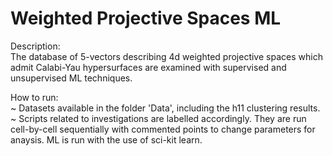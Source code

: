 # Weighted Projective Spaces ML
Description:  
The database of 5-vectors describing 4d weighted projective spaces which admit Calabi-Yau hypersurfaces are examined with supervised and unsupervised ML techniques.  
  
How to run:  
~ Datasets available in the folder 'Data', including the h11 clustering results.  
~ Scripts related to investigations are labelled accordingly. They are run cell-by-cell sequentially with commented points to change parameters for anaysis. ML is run with the use of sci-kit learn.  
